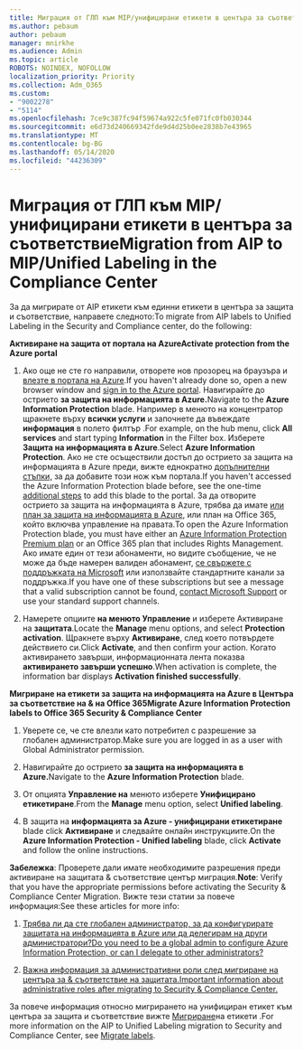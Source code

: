```yaml
---
title: Миграция от ГЛП към MIP/унифицирани етикети в центъра за съответствие
ms.author: pebaum
author: pebaum
manager: mnirkhe
ms.audience: Admin
ms.topic: article
ROBOTS: NOINDEX, NOFOLLOW
localization_priority: Priority
ms.collection: Adm_O365
ms.custom:
- "9002278"
- "5114"
ms.openlocfilehash: 7ce9c387fc94f59674a922c5fe071fc0fb030344
ms.sourcegitcommit: e6d73d240669342fde9d4d25b0ee2838b7e43965
ms.translationtype: MT
ms.contentlocale: bg-BG
ms.lasthandoff: 05/14/2020
ms.locfileid: "44236309"
---
```

# <a name="migration-from-aip-to-mipunified-labeling-in-the-compliance-center"></a><span data-ttu-id="17874-102">Миграция от ГЛП към MIP/унифицирани етикети в центъра за съответствие</span><span class="sxs-lookup"><span data-stu-id="17874-102">Migration from AIP to MIP/Unified Labeling in the Compliance Center</span></span>

<span data-ttu-id="17874-103">За да мигрирате от AIP етикети към единни етикети в центъра за защита и съответствие, направете следното:</span><span class="sxs-lookup"><span data-stu-id="17874-103">To migrate from AIP labels to Unified Labeling in the Security and Compliance center, do the following:</span></span>

<span data-ttu-id="17874-104">**Активиране на защита от портала на Azure**</span><span class="sxs-lookup"><span data-stu-id="17874-104">**Activate protection from the Azure portal**</span></span>

1. <span data-ttu-id="17874-105">Ако още не сте го направили, отворете нов прозорец на браузъра и [влезте в портала на Azure](https://docs.microsoft.com/azure/information-protection/deploy-use/configure-policy#signing-in-to-the-azure-portal).</span><span class="sxs-lookup"><span data-stu-id="17874-105">If you haven't already done so, open a new browser window and [sign in to the Azure portal](https://docs.microsoft.com/azure/information-protection/deploy-use/configure-policy#signing-in-to-the-azure-portal).</span></span> <span data-ttu-id="17874-106">Навигирайте до острието **за защита на информацията в Azure.**</span><span class="sxs-lookup"><span data-stu-id="17874-106">Navigate to the **Azure Information Protection** blade.</span></span> <span data-ttu-id="17874-107">Например в менюто на концентратор щракнете върху **всички услуги** и започнете да въвеждате **информация** в полето филтър .</span><span class="sxs-lookup"><span data-stu-id="17874-107">For example, on the hub menu, click **All services** and start typing **Information** in the Filter box.</span></span> <span data-ttu-id="17874-108">Изберете **Защита на информацията в Azure**.</span><span class="sxs-lookup"><span data-stu-id="17874-108">Select **Azure Information Protection**.</span></span> <span data-ttu-id="17874-109">Ако не сте осъществили достъп до острието за защита на информацията в Azure преди, вижте еднократно [допълнителни стъпки,](https://docs.microsoft.com/azure/information-protection/deploy-use/configure-policy#to-access-the-azure-information-protection-blade-for-the-first-time) за да добавите този нож към портала.</span><span class="sxs-lookup"><span data-stu-id="17874-109">If you haven't accessed the Azure Information Protection blade before, see the one-time [additional steps](https://docs.microsoft.com/azure/information-protection/deploy-use/configure-policy#to-access-the-azure-information-protection-blade-for-the-first-time) to add this blade to the portal.</span></span> <span data-ttu-id="17874-110">За да отворите острието за защита на информацията в Azure, трябва да имате [или план за защита на информацията в Azure,](https://www.microsoft.com/cloud-platform/azure-information-protection-pricing) или план на Office 365, който включва управление на правата.</span><span class="sxs-lookup"><span data-stu-id="17874-110">To open the Azure Information Protection blade, you must have either an [Azure Information Protection Premium plan](https://www.microsoft.com/cloud-platform/azure-information-protection-pricing) or an Office 365 plan that includes Rights Management.</span></span> <span data-ttu-id="17874-111">Ако имате един от тези абонаменти, но видите съобщение, че не може да бъде намерен валиден абонамент, [се свържете с поддръжката на Microsoft](https://docs.microsoft.com/azure/information-protection/get-started/information-support#to-contact-microsoft-support) или използвайте стандартните канали за поддръжка.</span><span class="sxs-lookup"><span data-stu-id="17874-111">If you have one of these subscriptions but see a message that a valid subscription cannot be found, [contact Microsoft Support](https://docs.microsoft.com/azure/information-protection/get-started/information-support#to-contact-microsoft-support) or use your standard support channels.</span></span>

2. <span data-ttu-id="17874-112">Намерете опциите **на менюто Управление** и изберете Активиране на **защитата**.</span><span class="sxs-lookup"><span data-stu-id="17874-112">Locate the **Manage** menu options, and select **Protection activation**.</span></span> <span data-ttu-id="17874-113">Щракнете върху **Активиране**, след което потвърдете действието си.</span><span class="sxs-lookup"><span data-stu-id="17874-113">Click **Activate**, and then confirm your action.</span></span> <span data-ttu-id="17874-114">Когато активирането завърши, информационната лента показва **активирането завърши успешно**.</span><span class="sxs-lookup"><span data-stu-id="17874-114">When activation is complete, the information bar displays **Activation finished successfully**.</span></span>

<span data-ttu-id="17874-115">**Мигриране на етикети за защита на информацията на Azure в Центъра за съответствие на & на Office 365**</span><span class="sxs-lookup"><span data-stu-id="17874-115">**Migrate Azure Information Protection labels to Office 365 Security & Compliance Center**</span></span>

1. <span data-ttu-id="17874-116">Уверете се, че сте влезли като потребител с разрешение за глобален администратор.</span><span class="sxs-lookup"><span data-stu-id="17874-116">Make sure you are logged in as a user with Global Administrator permission.</span></span>

2. <span data-ttu-id="17874-117">Навигирайте до острието **за защита на информацията в Azure.**</span><span class="sxs-lookup"><span data-stu-id="17874-117">Navigate to the **Azure Information Protection** blade.</span></span>

3. <span data-ttu-id="17874-118">От опцията **Управление на** менюто изберете **Унифицирано етикетиране**.</span><span class="sxs-lookup"><span data-stu-id="17874-118">From the **Manage** menu option, select **Unified labeling**.</span></span>

4. <span data-ttu-id="17874-119">В защита на **информацията за Azure - унифицирани етикетиране** blade click **Активиране** и следвайте онлайн инструкциите.</span><span class="sxs-lookup"><span data-stu-id="17874-119">On the **Azure Information Protection - Unified labeling** blade, click **Activate** and follow the online instructions.</span></span>

<span data-ttu-id="17874-120">**Забележка**: Проверете дали имате необходимите разрешения преди активиране на защитата & съответствие център миграция.</span><span class="sxs-lookup"><span data-stu-id="17874-120">**Note**: Verify that you have the appropriate permissions before activating the Security & Compliance Center Migration.</span></span> <span data-ttu-id="17874-121">Вижте тези статии за повече информация:</span><span class="sxs-lookup"><span data-stu-id="17874-121">See these articles for more info:</span></span>

1. [<span data-ttu-id="17874-122">Трябва ли да сте глобален администратор, за да конфигурирате защитата на информацията в Azure или да делегирам на други администратори?</span><span class="sxs-lookup"><span data-stu-id="17874-122">Do you need to be a global admin to configure Azure Information Protection, or can I delegate to other administrators?</span></span>](https://docs.microsoft.com/azure/information-protection/faqs#do-you-need-to-be-a-global-admin-to-configure-azure-information-protection-or-can-i-delegate-to-other-administrators)

2. [<span data-ttu-id="17874-123">Важна информация за административни роли след мигриране на центъра за & съответствие на защитата.</span><span class="sxs-lookup"><span data-stu-id="17874-123">Important information about administrative roles after migrating to Security & Compliance Center.</span></span>](https://docs.microsoft.com/azure/information-protection/configure-policy-migrate-labels#important-information-about-administrative-roles)

<span data-ttu-id="17874-124">За повече информация относно мигрирането на унифициран етикет към центъра за защита и съответствие вижте [Мигриране](https://docs.microsoft.com/azure/information-protection/configure-policy-migrate-labels)на етикети .</span><span class="sxs-lookup"><span data-stu-id="17874-124">For more information on the AIP to Unified Labeling migration to Security and Compliance Center, see [Migrate labels](https://docs.microsoft.com/azure/information-protection/configure-policy-migrate-labels).</span></span>
